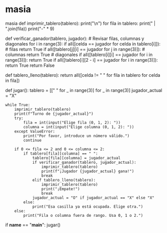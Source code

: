 # masia
masia
def imprimir_tablero(tablero):
    print("\n")
    for fila in tablero:
        print(" | ".join(fila))
        print("-" * 9)


def verificar_ganador(tablero, jugador):
    # Revisar filas, columnas y diagonales
    for i in range(3):
        if all([celda == jugador for celda in tablero[i]]):  # filas
            return True
        if all([tablero[j][i] == jugador for j in range(3)]):  # columnas
            return True
    # diagonales
    if all([tablero[i][i] == jugador for i in range(3)]):
        return True
    if all([tablero[i][2 - i] == jugador for i in range(3)]):
        return True
    return False


def tablero_lleno(tablero):
    return all([celda != " " for fila in tablero for celda in fila])


def jugar():
    tablero = [[" " for _ in range(3)] for _ in range(3)]
    jugador_actual = "X"

    while True:
        imprimir_tablero(tablero)
        print(f"Turno de {jugador_actual}")
        try:
            fila = int(input("Elige fila (0, 1, 2): "))
            columna = int(input("Elige columna (0, 1, 2): "))
        except ValueError:
            print("Por favor, introduce un número válido.")
            continue

        if 0 <= fila <= 2 and 0 <= columna <= 2:
            if tablero[fila][columna] == " ":
                tablero[fila][columna] = jugador_actual
                if verificar_ganador(tablero, jugador_actual):
                    imprimir_tablero(tablero)
                    print(f"¡Jugador {jugador_actual} gana!")
                    break
                elif tablero_lleno(tablero):
                    imprimir_tablero(tablero)
                    print("¡Empate!")
                    break
                jugador_actual = "O" if jugador_actual == "X" else "X"
            else:
                print("Esa casilla ya está ocupada. Elige otra.")
        else:
            print("Fila o columna fuera de rango. Usa 0, 1 o 2.")

if __name__ == "__main__":
    jugar()
